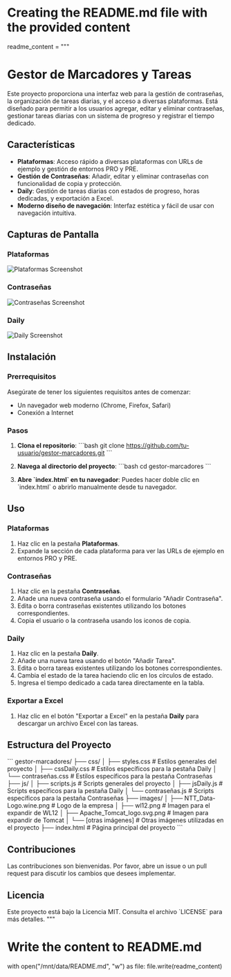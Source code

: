 # Creating the README.md file with the provided content

readme_content = """
# Gestor de Marcadores y Tareas

Este proyecto proporciona una interfaz web para la gestión de contraseñas, la organización de tareas diarias, y el acceso a diversas plataformas. Está diseñado para permitir a los usuarios agregar, editar y eliminar contraseñas, gestionar tareas diarias con un sistema de progreso y registrar el tiempo dedicado.

## Características

- **Plataformas**: Acceso rápido a diversas plataformas con URLs de ejemplo y gestión de entornos PRO y PRE.
- **Gestión de Contraseñas**: Añadir, editar y eliminar contraseñas con funcionalidad de copia y protección.
- **Daily**: Gestión de tareas diarias con estados de progreso, horas dedicadas, y exportación a Excel.
- **Moderno diseño de navegación**: Interfaz estética y fácil de usar con navegación intuitiva.

## Capturas de Pantalla

### Plataformas
![Plataformas Screenshot](images/plataformas-screenshot.png)

### Contraseñas
![Contraseñas Screenshot](images/contraseñas-screenshot.png)

### Daily
![Daily Screenshot](images/daily-screenshot.png)

## Instalación

### Prerrequisitos

Asegúrate de tener los siguientes requisitos antes de comenzar:
- Un navegador web moderno (Chrome, Firefox, Safari)
- Conexión a Internet

### Pasos

1. **Clona el repositorio**:
    \`\`\`bash
    git clone https://github.com/tu-usuario/gestor-marcadores.git
    \`\`\`

2. **Navega al directorio del proyecto**:
    \`\`\`bash
    cd gestor-marcadores
    \`\`\`

3. **Abre \`index.html\` en tu navegador**:
    Puedes hacer doble clic en \`index.html\` o abrirlo manualmente desde tu navegador.

## Uso

### Plataformas

1. Haz clic en la pestaña **Plataformas**.
2. Expande la sección de cada plataforma para ver las URLs de ejemplo en entornos PRO y PRE.

### Contraseñas

1. Haz clic en la pestaña **Contraseñas**.
2. Añade una nueva contraseña usando el formulario "Añadir Contraseña".
3. Edita o borra contraseñas existentes utilizando los botones correspondientes.
4. Copia el usuario o la contraseña usando los iconos de copia.

### Daily

1. Haz clic en la pestaña **Daily**.
2. Añade una nueva tarea usando el botón "Añadir Tarea".
3. Edita o borra tareas existentes utilizando los botones correspondientes.
4. Cambia el estado de la tarea haciendo clic en los círculos de estado.
5. Ingresa el tiempo dedicado a cada tarea directamente en la tabla.

### Exportar a Excel

1. Haz clic en el botón "Exportar a Excel" en la pestaña **Daily** para descargar un archivo Excel con las tareas.

## Estructura del Proyecto

\`\`\`
gestor-marcadores/
├── css/
│   ├── styles.css          # Estilos generales del proyecto
│   ├── cssDaily.css        # Estilos específicos para la pestaña Daily
│   └── contraseñas.css     # Estilos específicos para la pestaña Contraseñas
├── js/
│   ├── scripts.js          # Scripts generales del proyecto
│   ├── jsDaily.js          # Scripts específicos para la pestaña Daily
│   └── contraseñas.js      # Scripts específicos para la pestaña Contraseñas
├── images/
│   ├── NTT_Data-Logo.wine.png   # Logo de la empresa
│   ├── wl12.png                  # Imagen para el expandir de WL12
│   ├── Apache_Tomcat_logo.svg.png  # Imagen para expandir de Tomcat
│   └── [otras imágenes]          # Otras imágenes utilizadas en el proyecto
├── index.html                 # Página principal del proyecto
\`\`\`

## Contribuciones

Las contribuciones son bienvenidas. Por favor, abre un issue o un pull request para discutir los cambios que desees implementar.

## Licencia

Este proyecto está bajo la Licencia MIT. Consulta el archivo \`LICENSE\` para más detalles.
"""

# Write the content to README.md
with open("/mnt/data/README.md", "w") as file:
    file.write(readme_content)
